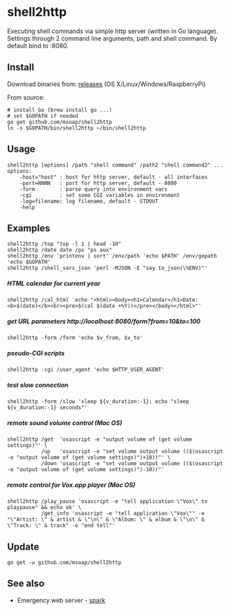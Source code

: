 shell2http
==========

Executing shell commands via simple http server (written in Go language).
Settings through 2 command line arguments, path and shell command.
By default bind to :8080.

Install
-------

Download binaries from: [releases](https://github.com/msoap/shell2http/releases) (OS X/Linux/Windows/RaspberryPi)

From source:

    # install Go (brew install go ...)
    # set $GOPATH if needed
    go get github.com/msoap/shell2http
    ln -s $GOPATH/bin/shell2http ~/bin/shell2http

Usage
-----

    shell2http [options] /path "shell command" /path2 "shell command2" ...
    options:
        -host="host" : host for http server, default - all interfaces
        -port=NNNN   : port for http server, default - 8080
        -form        : parse query into environment vars
        -cgi         : set some CGI variables in environment
        -log=filename: log filename, default - STDOUT
        -help

Examples
--------

    shell2http /top "top -l 1 | head -10"
    shell2http /date date /ps "ps aux"
    shell2http /env 'printenv | sort' /env/path 'echo $PATH' /env/gopath 'echo $GOPATH'
    shell2http /shell_vars_json 'perl -MJSON -E "say to_json(\%ENV)"'

##### HTML calendar for current year
    shell2http /cal_html 'echo "<html><body><h1>Calendar</h1>Date: <b>$(date)</b><br><pre>$(cal $(date +%Y))</pre></body></html>"'

##### get URL parameters http://localhost:8080/form?from=10&to=100
    shell2http -form /form 'echo $v_from, $v_to'

##### pseudo-CGI scripts
    shell2http -cgi /user_agent 'echo $HTTP_USER_AGENT'

##### test slow connection
    shell2http -form /slow 'sleep ${v_duration:-1}; echo "sleep ${v_duration:-1} seconds"'

##### remote sound volume control (Mac OS)
    shell2http /get  'osascript -e "output volume of (get volume settings)"' \
               /up   'osascript -e "set volume output volume (($(osascript -e "output volume of (get volume settings)")+10))"' \
               /down 'osascript -e "set volume output volume (($(osascript -e "output volume of (get volume settings)")-10))"'

##### remote control for Vox.app player (Mac OS)
    shell2http /play_pause 'osascript -e "tell application \"Vox\" to playpause" && echo ok' \
               /get_info 'osascript -e "tell application \"Vox\"" -e "\"Artist: \" & artist & \"\n\" & \"Album: \" & album & \"\n\" & \"Track: \" & track" -e "end tell"'

Update
------

    go get -u github.com/msoap/shell2http

See also
--------

 * Emergency web server - [spark](https://github.com/rif/spark)
